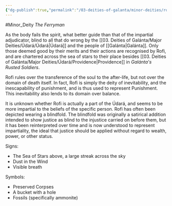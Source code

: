 ```yaml
---
{"dg-publish":true,"permalink":"/03-deities-of-galanta/minor-deities/rofi/","created":"2025-02-09T22:47:11.893+00:00","updated":"2025-02-09T23:31:40.009+00:00"}
---
```


#Minor_Deity 
*The Ferryman*

As the body fails the spirit, what better guide than that of the impartial adjudicator, blind to all that do wrong by the [[03. Deities of Galánta/Major Deities/Údará/Údará\|Údará]] and the people of [[Galánta\|Galánta]]. Only those deemed good by their merits and their actions are recognised by Rofi, and are chartered across the sea of stars to their place besides [[03. Deities of Galánta/Major Deities/Údará/Providence\|Providence]] in *Galánta's Rusted Soldiers*.

Rofi rules over the transference of the soul to the after-life, but not over the domain of death itself. In fact, Rofi is simply the deity of inevitability, and the inescapability of punishment, and is thus used to represent Punishment. This inevitability also lends to its domain over balance.

It is unknown whether Rofi is actually a part of the Údará, and seems to be more impartial to the beliefs of the specific person. Rofi has often been depicted wearing a blindfold. The blindfold was originally a satirical addition intended to show justice as blind to the injustice carried on before them, but it has been reinterpreted over time and is now understood to represent impartiality, the ideal that justice should be applied without regard to wealth, power, or other status.

Signs:
- The Sea of Stars above, a large streak across the sky
- Dust in the Wind
- Visible breath

Symbols:
- Preserved Corpses
- A bucket with a hole
- Fossils (specifically ammonite)
